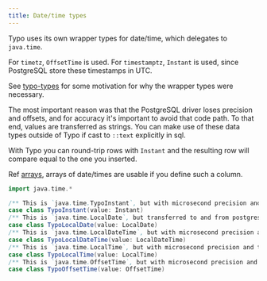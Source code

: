 ```yaml
---
title: Date/time types
---
```


Typo uses its own wrapper types for date/time, which delegates to `java.time`.

For `timetz`, `OffsetTime` is used.
For `timestamptz`, `Instant` is used, since PostgreSQL store these timestamps in UTC.

See [typo-types](type-safety/typo-types.md) for some motivation for why the wrapper types were necessary.

The most important reason was that the PostgreSQL driver loses precision and offsets, and for accuracy it's important to avoid that code path. 
To that end, values are transferred as strings. You can make use of these data types outside of Typo if cast to `::text` explicitly in sql.

With Typo you can round-trip rows with `Instant` and the resulting row will compare equal to the one you inserted.

Ref [arrays](type-safety/arrays.md), arrays of date/times are usable if you define such a column.

```scala mdoc
import java.time.*

/** This is `java.time.TypoInstant`, but with microsecond precision and transferred to and from postgres as strings. The reason is that postgres driver and db libs are broken */
case class TypoInstant(value: Instant)
/** This is `java.time.LocalDate`, but transferred to and from postgres as strings. The reason is that postgres driver and db libs are broken */
case class TypoLocalDate(value: LocalDate)
/** This is `java.time.LocalDateTime`, but with microsecond precision and transferred to and from postgres as strings. The reason is that postgres driver and db libs are broken */
case class TypoLocalDateTime(value: LocalDateTime)
/** This is `java.time.LocalTime`, but with microsecond precision and transferred to and from postgres as strings. The reason is that postgres driver and db libs are broken */
case class TypoLocalTime(value: LocalTime)
/** This is `java.time.OffsetTime`, but with microsecond precision and transferred to and from postgres as strings. The reason is that postgres driver and db libs are broken */
case class TypoOffsetTime(value: OffsetTime)

```